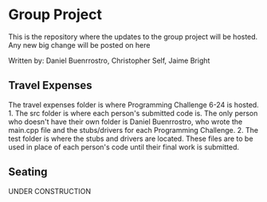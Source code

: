 <h1>Group Project</h1>
<p>This is the repository where the updates to the group project will be hosted. Any new big change will be posted on here</p>
<p>Written by: Daniel Buenrrostro, Christopher Self, Jaime Bright</p>
<h2>Travel Expenses</h2>
<p>
The travel expenses folder is where Programming Challenge 6-24 is hosted. 
1. The src folder is where each person's submitted code is.
The only person who doesn't have their own folder is Daniel Buenrrostro, who wrote the main.cpp file and the stubs/drivers 
for each Programming Challenge.
2. The test folder is where the stubs and drivers are located. These files are to be used in place of each person's code until their final work is submitted.
</p>
<h2>Seating</h2>
<p>UNDER CONSTRUCTION</p>
